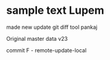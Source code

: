 # sample text Lupem
made new update
git diff tool 
pankaj

Original master data v23

commit F - remote-update-local
